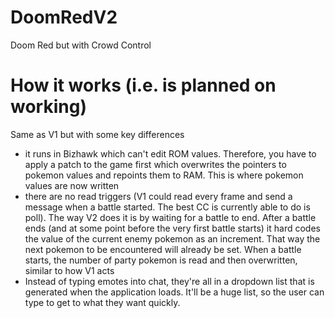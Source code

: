 # DoomRedV2
Doom Red but with Crowd Control

# How it works (i.e. is planned on working)
Same as V1 but with some key differences
- it runs in Bizhawk which can't edit ROM values. Therefore, you have to apply a patch to the game first which overwrites the pointers to pokemon values and repoints them to RAM. This is where pokemon values are now written
- there are no read triggers (V1 could read every frame and send a message when a battle started. The best CC is currently able to do is poll). The way V2 does it is by waiting for a battle to end. After a battle ends (and at some point before the very first battle starts) it hard codes the value of the current enemy pokemon as an increment. That way the next pokemon to be encountered will already be set. When a battle starts, the number of party pokemon is read and then overwritten, similar to how V1 acts
- Instead of typing emotes into chat, they're all in a dropdown list that is generated when the application loads. It'll be a huge list, so the user can type to get to what they want quickly.
